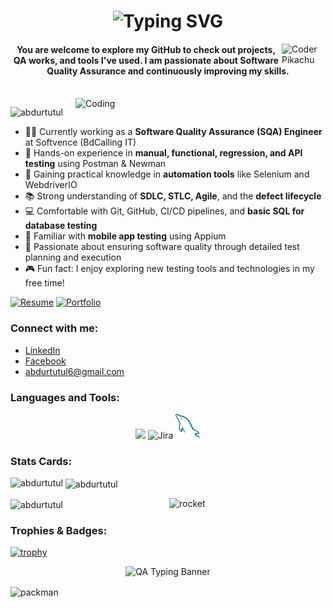 <h1 align="center">
  <img src="https://readme-typing-svg.herokuapp.com?font=Fira+Code&size=30&pause=1000&color=36BCF7&width=480&lines=Hello+there+Explorer!+%F0%9F%91%8B;<+----This+is+Tutul----+>;🛠️+Debugging+Code......;🚀+Chasing+Quality+with+Tests;✅+Bug-Free+is+the+Goal!" alt="Typing SVG" />
</h1>

<img align="right" alt="Coder Pikachu" width="70" src="https://github.com/user-attachments/assets/13e7f021-6ef8-4cde-ac4b-c57e5de409a3">

<h4 align="center">You are welcome to explore my GitHub to check out projects, QA works, and tools I've used. I am passionate about Software Quality Assurance and continuously improving my skills.</h4><br>

<img align="right" alt="Coding" width="400" src="https://github.com/user-attachments/assets/1450c295-5157-4ff3-be29-b869c75ac594">

<p align="left"> <img src="https://komarev.com/ghpvc/?username=abdurtutul&label=Profile%20views&color=0e75b6&style=flat" alt="abdurtutul" /> </p>

- 👨‍💻 Currently working as a **Software Quality Assurance (SQA) Engineer** at Softvence (BdCalling IT)  
- 🧪 Hands-on experience in **manual, functional, regression, and API testing** using Postman & Newman  
- 🤖 Gaining practical knowledge in **automation tools** like Selenium and WebdriverIO  
- 📚 Strong understanding of **SDLC, STLC, Agile**, and the **defect lifecycle**  
- 💻 Comfortable with Git, GitHub, CI/CD pipelines, and **basic SQL for database testing**  
- 📱 Familiar with **mobile app testing** using Appium  
- 🎯 Passionate about ensuring software quality through detailed test planning and execution  
- 🎮 Fun fact: I enjoy exploring new testing tools and technologies in my free time!

[![Resume](https://img.shields.io/badge/View%20CV-PDF-informational?style=flat&logo=adobeacrobatreader&logoColor=white&color=red)](https:#)
[![Portfolio](https://img.shields.io/badge/Visit%20Portfolio-Website-blue?style=flat&logo=googlechrome&logoColor=white)](https:#)

<h3 align="left">Connect with me:</h3>
<ul>
  <li><a href="https://www.linkedin.com/in/md-abdur-rahaman-tutul-a13012210/">LinkedIn</a></li>
  <li><a href="https://www.facebook.com/share/1CYAzDX7M6/">Facebook</a></li>
  <li><a href="mailto:abdurtutul6@gmail.com">abdurtutul6@gmail.com</a></li>
</ul>

<h3 align="left">Languages and Tools:</h3>
<p align="center">
  <img src="https://skillicons.dev/icons?i=javascript,selenium,python,html,css,postman,git,github,vscode" />
  <img src="https://cdn.jsdelivr.net/gh/devicons/devicon/icons/jira/jira-original.svg" alt="Jira" width="40" height="40"/>
  <img src="https://raw.githubusercontent.com/devicons/devicon/master/icons/mysql/mysql-original.svg" alt="MySQL" width="40" height="40"/>
</p>

<h3 align="left">Stats Cards:</h3>
<p>
  <img align="left" src="https://github-readme-stats.vercel.app/api/top-langs?username=abdurtutul&show_icons=true&locale=en&layout=compact" alt="abdurtutul" />
</p>
<p>&nbsp;<img align="center" src="https://github-readme-stats.vercel.app/api?username=abdurtutul&show_icons=true&locale=en" alt="abdurtutul" /></p>

<img align="right" alt="rocket" width="250" src="https://github.com/user-attachments/assets/73f5b44a-e251-4e54-ae86-dcd4fbecabbf">
<p><img align="center" src="https://github-readme-streak-stats.herokuapp.com/?user=abdurtutul&" alt="abdurtutul" /></p>

<h3 align="left">Trophies & Badges:</h3>

[![trophy](https://github-profile-trophy.vercel.app/?username=abdurtutul&theme=monokai)](https://github.com/ryo-ma/github-profile-trophy)

<p align="center">
  <img src="https://readme-typing-svg.herokuapp.com?font=VT323&size=25&duration=3000&pause=500&color=00A36C&background=000000&center=true&vCenter=true&width=500&lines=QA+Enthusiast+%F0%9F%A7%AA;Test+It+Till+You+Break+It+%F0%9F%92%BB;Automation+in+Progress..." alt="QA Typing Banner" />
</p>

<img align="center" alt="packman" width="85%" height="10%" src="https://github.com/user-attachments/assets/4ab8df96-8f99-45a9-b7ed-076abe4d4391">
